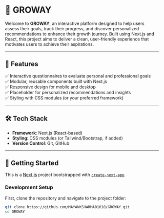 # 🚀 GROWAY

Welcome to **GROWAY**, an interactive platform designed to help users assess their goals, track their progress, and discover personalized recommendations to enhance their growth journey. Built using Next.js and React, this project aims to deliver a clean, user-friendly experience that motivates users to achieve their aspirations.

---

## 🌟 Features

✅ Interactive questionnaires to evaluate personal and professional goals  
✅ Modular, reusable components built with Next.js  
✅ Responsive design for mobile and desktop  
✅ Placeholder for personalized recommendations and insights  
✅ Styling with CSS modules (or your preferred framework)  

---

## 🛠️ Tech Stack

- **Framework**: Next.js (React-based)  
- **Styling**: CSS modules (or Tailwind/Bootstrap, if added)  
- **Version Control**: Git, GitHub  

---

## 🚀 Getting Started

This is a [Next.js](https://nextjs.org) project bootstrapped with [`create-next-app`](https://nextjs.org/docs/app/api-reference/cli/create-next-app).

### Development Setup

First, clone the repository and navigate to the project folder:

```bash
git clone https://github.com/MAYANKSHARMA01010/GROWAY.git
cd GROWAY

